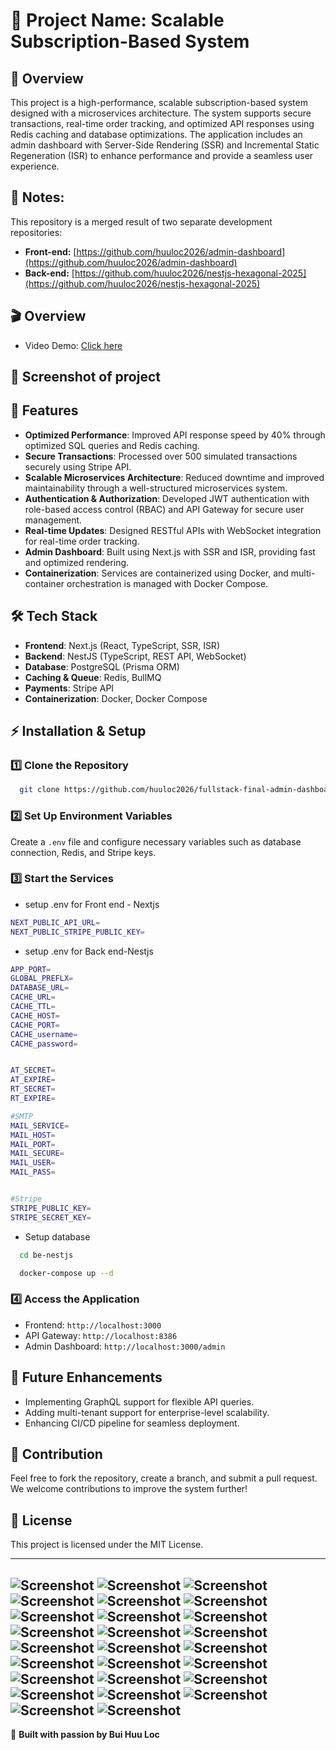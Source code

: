 # 📌 Project Name: Scalable Subscription-Based System

## 📖 Overview
This project is a high-performance, scalable subscription-based system designed with a microservices architecture. The system supports secure transactions, real-time order tracking, and optimized API responses using Redis caching and database optimizations. The application includes an admin dashboard with Server-Side Rendering (SSR) and Incremental Static Regeneration (ISR) to enhance performance and provide a seamless user experience.
## 📝 Notes:

This repository is a merged result of two separate development repositories:

- **Front-end:** [https://github.com/huuloc2026/admin-dashboard](https://github.com/huuloc2026/admin-dashboard)
- **Back-end:** [https://github.com/huuloc2026/nestjs-hexagonal-2025](https://github.com/huuloc2026/nestjs-hexagonal-2025)

## 🎬 Overview
- Video Demo: [Click here](https://www.youtube.com/watch?v=4OVb5hOW2Js)

## 👀 Screenshot of project

## 🚀 Features
- **Optimized Performance**: Improved API response speed by 40% through optimized SQL queries and Redis caching.
- **Secure Transactions**: Processed over 500 simulated transactions securely using Stripe API.
- **Scalable Microservices Architecture**: Reduced downtime and improved maintainability through a well-structured microservices system.
- **Authentication & Authorization**: Developed JWT authentication with role-based access control (RBAC) and API Gateway for secure user management.
- **Real-time Updates**: Designed RESTful APIs with WebSocket integration for real-time order tracking.
- **Admin Dashboard**: Built using Next.js with SSR and ISR, providing fast and optimized rendering.
- **Containerization**: Services are containerized using Docker, and multi-container orchestration is managed with Docker Compose.

## 🛠 Tech Stack
- **Frontend**: Next.js (React, TypeScript, SSR, ISR)
- **Backend**: NestJS (TypeScript, REST API, WebSocket)
- **Database**: PostgreSQL (Prisma ORM)
- **Caching & Queue**: Redis, BullMQ
- **Payments**: Stripe API
- **Containerization**: Docker, Docker Compose

## ⚡ Installation & Setup
### 1️⃣ Clone the Repository
```bash
  git clone https://github.com/huuloc2026/fullstack-final-admin-dashboard
```

### 2️⃣ Set Up Environment Variables
Create a `.env` file and configure necessary variables such as database connection, Redis, and Stripe keys.

### 3️⃣ Start the Services

- setup .env for Front end - Nextjs
```bash
NEXT_PUBLIC_API_URL=
NEXT_PUBLIC_STRIPE_PUBLIC_KEY=
```
- setup .env for Back end-Nestjs
```bash
APP_PORT=
GLOBAL_PREFLX=
DATABASE_URL=
CACHE_URL=
CACHE_TTL=
CACHE_HOST=
CACHE_PORT=
CACHE_username=
CACHE_password=


AT_SECRET=
AT_EXPIRE=
RT_SECRET=
RT_EXPIRE=

#SMTP 
MAIL_SERVICE=
MAIL_HOST=
MAIL_PORT=
MAIL_SECURE=
MAIL_USER=
MAIL_PASS=


#Stripe
STRIPE_PUBLIC_KEY=
STRIPE_SECRET_KEY=


```
- Setup database
```bash
  cd be-nestjs
```
```bash
  docker-compose up --d
```

### 4️⃣ Access the Application
- Frontend: `http://localhost:3000`
- API Gateway: `http://localhost:8386`
- Admin Dashboard: `http://localhost:3000/admin`

## 📌 Future Enhancements
- Implementing GraphQL support for flexible API queries.
- Adding multi-tenant support for enterprise-level scalability.
- Enhancing CI/CD pipeline for seamless deployment.

## 🤝 Contribution
Feel free to fork the repository, create a branch, and submit a pull request. We welcome contributions to improve the system further!

## 📜 License
This project is licensed under the MIT License.

---
![Screenshot](be-nestjs/screenshot/bullboard.png/)
![Screenshot](be-nestjs/screenshot/cached-token.png/)
![Screenshot](be-nestjs/screenshot/sendEmail-Bull.png/)
![Screenshot](be-nestjs/screenshot/swagger-ui.png)
![Screenshot](screenshot/fullstack001.png)
![Screenshot](screenshot/fullstack002.png)
![Screenshot](screenshot/fullstack003.png)
![Screenshot](screenshot/fullstack004.png)
![Screenshot](screenshot/fullstack005.png)
![Screenshot](screenshot/fullstack006.png)
![Screenshot](screenshot/fullstack007.png)
![Screenshot](screenshot/fullstack008.png)
![Screenshot](screenshot/fullstack009.png)
![Screenshot](screenshot/fullstack010.png)
![Screenshot](screenshot/fullstack011.png)
![Screenshot](screenshot/fullstack012.png)
![Screenshot](screenshot/fullstack013.png)
![Screenshot](screenshot/fullstack014.png)
![Screenshot](screenshot/fullstack015.png)
![Screenshot](screenshot/fullstack016.png)
![Screenshot](screenshot/fullstack017.png)
![Screenshot](screenshot/fullstack018.png)
![Screenshot](screenshot/fullstack019.png)
![Screenshot](screenshot/fullstack020.png)
![Screenshot](screenshot/fullstack021.png)
![Screenshot](screenshot/fullstack022.png)
---
🚀 **Built with passion by Bui Huu Loc**

